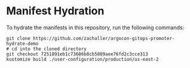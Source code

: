 # Manifest Hydration

To hydrate the manifests in this repository, run the following commands:

```shell
git clone https://github.com/zachaller/argocon-gitops-promoter-hydrate-demo
# cd into the cloned directory
git checkout 7251891eb1c73606b8cb5809aee76fd2c3cce313
kustomize build ./user-configuration/production/us-east-2
```
